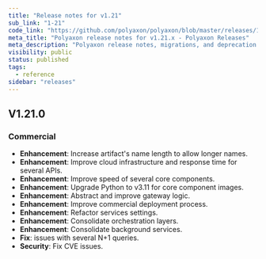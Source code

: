 ```yaml
---
title: "Release notes for v1.21"
sub_link: "1-21"
code_link: "https://github.com/polyaxon/polyaxon/blob/master/releases/1-21.md"
meta_title: "Polyaxon release notes for v1.21.x - Polyaxon Releases"
meta_description: "Polyaxon release notes, migrations, and deprecation notes for v1.21.x."
visibility: public
status: published
tags:
  - reference
sidebar: "releases"
---
```


## V1.21.0

### Commercial

 * **Enhancement**: Increase artifact's name length to allow longer names.
 * **Enhancement**: Improve cloud infrastructure and response time for several APIs.
 * **Enhancement**: Improve speed of several core components.
 * **Enhancement**: Upgrade Python to v3.11 for core component images.
 * **Enhancement**: Abstract and improve gateway logic.
 * **Enhancement**: Improve commercial deployment process.
 * **Enhancement**: Refactor services settings.
 * **Enhancement**: Consolidate orchestration layers.
 * **Enhancement**: Consolidate background services.
 * **Fix**: issues with several N+1 queries.
 * **Security**: Fix CVE issues.
